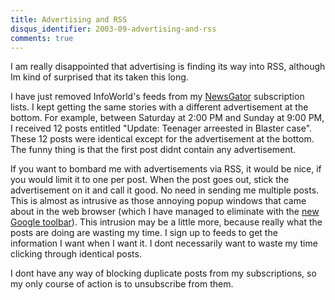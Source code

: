 ```yaml
---
title: Advertising and RSS
disqus_identifier: 2003-09-advertising-and-rss
comments: true
---
```


I am really disappointed that advertising is finding its way into RSS, although Im kind of surprised that its taken this long.

I have just removed InfoWorld's feeds from my [NewsGator][1] subscription lists. I kept getting the same stories with a different advertisement at the bottom. For example, between Saturday at 2:00 PM and Sunday at 9:00 PM, I received 12 posts entitled "Update: Teenager arreested in Blaster case". These 12 posts were identical except for the advertisement at the bottom. The funny thing is that the first post didnt contain any advertisement.

If you want to bombard me with advertisements via RSS, it would be nice, if you would limit it to one per post. When the post goes out, stick the advertisement on it and call it good. No need in sending me multiple posts. This is almost as intrusive as those annoying popup windows that came about in the web browser (which I have managed to eliminate with the [new Google toolbar][2]). This intrusion may be a little more, because really what the posts are doing are wasting my time. I sign up to feeds to get the information I want when I want it. I dont necessarily want to waste my time clicking through identical posts.

I dont have any way of blocking duplicate posts from my subscriptions, so my only course of action is to unsubscribe from them.

[1]:http://www.newsgator.com
[2]:http://toolbar.google.com/
